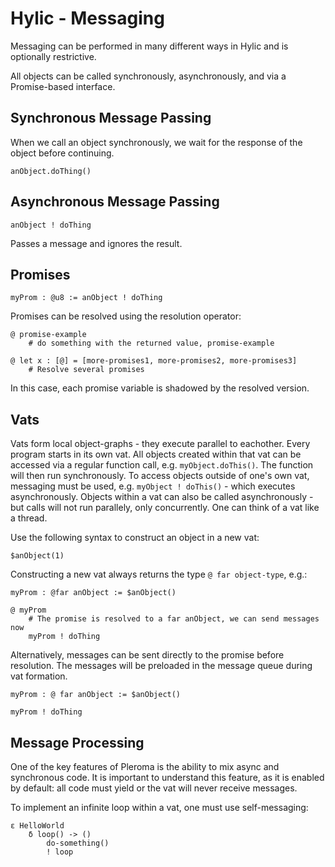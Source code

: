 # Hylic - Messaging

Messaging can be performed in many different ways in Hylic and is optionally restrictive.

All objects can be called synchronously, asynchronously, and via a Promise-based interface.

## Synchronous Message Passing

When we call an object synchronously, we wait for the response of the object before continuing.
```
anObject.doThing()
```
## Asynchronous Message Passing

```
anObject ! doThing
```
Passes a message and ignores the result.

## Promises

```
myProm : @u8 := anObject ! doThing
```

Promises can be resolved using the resolution operator:

```
@ promise-example
    # do something with the returned value, promise-example
    
@ let x : [@] = [more-promises1, more-promises2, more-promises3]
    # Resolve several promises
```

In this case, each promise variable is shadowed by the resolved version.

## Vats

Vats form local object-graphs - they execute parallel to eachother.  Every program starts in its own vat.  All objects created within that vat can be accessed via a regular function call, e.g. `myObject.doThis()`.  The function will then run synchronously.  To access objects outside of one's own vat, messaging must be used, e.g. `myObject ! doThis()` - which executes asynchronously.  Objects within a vat can also be called asynchronously - but calls will not run parallely, only concurrently.  One can think of a vat like a thread.

Use the following syntax to construct an object in a new vat:

```
$anObject(1)
```

Constructing a new vat always returns the type `@ far object-type`, e.g.:

```
myProm : @far anObject := $anObject()

@ myProm
    # The promise is resolved to a far anObject, we can send messages now
    myProm ! doThing
```

Alternatively, messages can be sent directly to the promise before resolution.  The messages will be preloaded in the message queue during vat formation.

```
myProm : @ far anObject := $anObject()

myProm ! doThing
```

## Message Processing

One of the key features of Pleroma is the ability to mix async and synchronous code.  It is important to understand this feature, as it is enabled by default: all code must yield or the vat will never receive messages.

To implement an infinite loop within a vat, one must use self-messaging:

```
ε HelloWorld
	δ loop() -> ()
        do-something()
        ! loop
```
